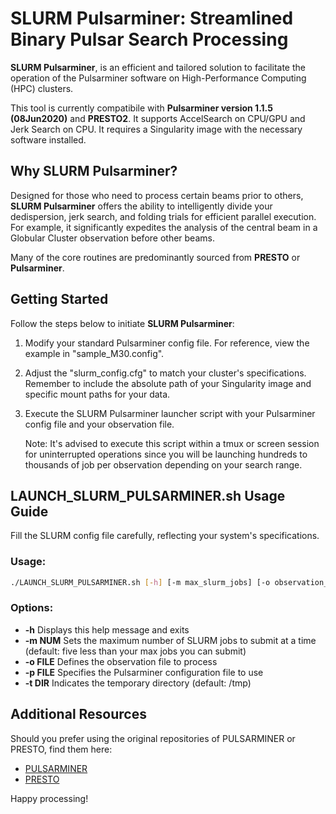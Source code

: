 # **SLURM Pulsarminer: Streamlined Binary Pulsar Search Processing**

**SLURM Pulsarminer**, is an efficient and tailored solution to facilitate the operation of the Pulsarminer software on High-Performance Computing (HPC) clusters. 

This tool is currently compatibile with **Pulsarminer version 1.1.5 (08Jun2020)** and **PRESTO2**. It supports AccelSearch on CPU/GPU and Jerk Search on CPU. It requires a Singularity image with the necessary software installed.

## Why SLURM Pulsarminer?

Designed for those who need to process certain beams prior to others, **SLURM Pulsarminer** offers the ability to intelligently divide your dedispersion, jerk search, and folding trials for efficient parallel execution. For example, it significantly expedites the analysis of the central beam in a Globular Cluster observation before other beams.

Many of the core routines are predominantly sourced from **PRESTO** or **Pulsarminer**.

## Getting Started

Follow the steps below to initiate **SLURM Pulsarminer**:

1. Modify your standard Pulsarminer config file. For reference, view the example in "sample_M30.config".

2. Adjust the "slurm_config.cfg" to match your cluster's specifications. Remember to include the absolute path of your Singularity image and specific mount paths for your data.

3. Execute the SLURM Pulsarminer launcher script with your Pulsarminer config file and your observation file. 

   Note: It's advised to execute this script within a tmux or screen session for uninterrupted operations since you will be launching hundreds to thousands of job per observation depending on your search range.

## LAUNCH_SLURM_PULSARMINER.sh Usage Guide

Fill the SLURM config file carefully, reflecting your system's specifications.

### Usage:

```bash
./LAUNCH_SLURM_PULSARMINER.sh [-h] [-m max_slurm_jobs] [-o observation_file] [-p config_file] [-t tmp_directory]
```

### Options:

- **-h**          Displays this help message and exits
- **-m NUM**      Sets the maximum number of SLURM jobs to submit at a time (default: five less than your max jobs you can submit)
- **-o FILE**     Defines the observation file to process
- **-p FILE**     Specifies the Pulsarminer configuration file to use
- **-t DIR**      Indicates the temporary directory (default: /tmp)

## Additional Resources

Should you prefer using the original repositories of PULSARMINER or PRESTO, find them here:

- [PULSARMINER](https://github.com/alex88ridolfi/PULSAR_MINER)
- [PRESTO](https://github.com/scottransom/presto)


Happy processing!
